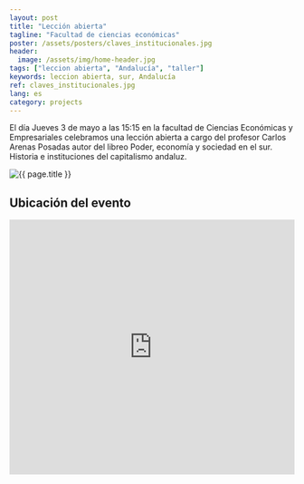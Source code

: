 ```yaml
---
layout: post
title: "Lección abierta"
tagline: "Facultad de ciencias económicas"
poster: /assets/posters/claves_institucionales.jpg
header:
  image: /assets/img/home-header.jpg
tags: ["leccion abierta", "Andalucía", "taller"]
keywords: leccion abierta, sur, Andalucía 
ref: claves_institucionales.jpg
lang: es
category: projects
---
```


El día Jueves 3 de mayo a las 15:15 en la facultad de Ciencias Económicas y Empresariales celebramos una lección abierta a cargo del profesor Carlos Arenas Posadas autor del libreo Poder, economía y sociedad en el sur. Historia e instituciones del capitalismo andaluz. 

<img src="{{ page.poster | prepend: site.baseurl }}" alt="{{ page.title }}" title="{{ page.title }}">

<h2> Ubicación del evento </h2>
<div id="map" class="content-section ">
	  <iframe src="https://www.google.com/maps/embed?pb=!1m18!1m12!1m3!1d25364.669989352846!2d-5.993127204180725!3d37.37602502359831!2m3!1f0!2f0!3f0!3m2!1i1024!2i768!4f13.1!3m3!1m2!1s0xd126e993d96c29f%3A0x9b4ba9814973f800!2sFacultad+de+Ciencias+Econ%C3%B3micas+y+Empresariales!5e0!3m2!1sen!2ses!4v1525709825320" width="100%" height="450" frameborder="0" style="border:0" allowfullscreen></iframe>
</div>